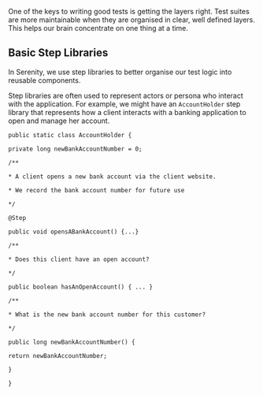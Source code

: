 One of the keys to writing good tests is getting the layers right. Test suites are more maintainable when they are organised in clear, well defined layers. This helps our brain concentrate on one thing at a time.

## Basic Step Libraries

In Serenity, we use step libraries to better organise our test logic into reusable components.

Step libraries are often used to represent actors or persona who interact with the application. For example, we might have an `AccountHolder` step library that represents how a client interacts with a banking application to open and manage her account.

`public static class AccountHolder {`

`private long newBankAccountNumber = 0;`

`/**`

`* A client opens a new bank account via the client website.`

`* We record the bank account number for future use`

`*/`

`@Step`

`public void opensABankAccount() {...}`

`/**`

`* Does this client have an open account?`

`*/`

`public boolean hasAnOpenAccount() { ... }`

`/**`

`* What is the new bank account number for this customer?`

`*/`

`public long newBankAccountNumber() {`

`return newBankAccountNumber;`

`}`

`}`

